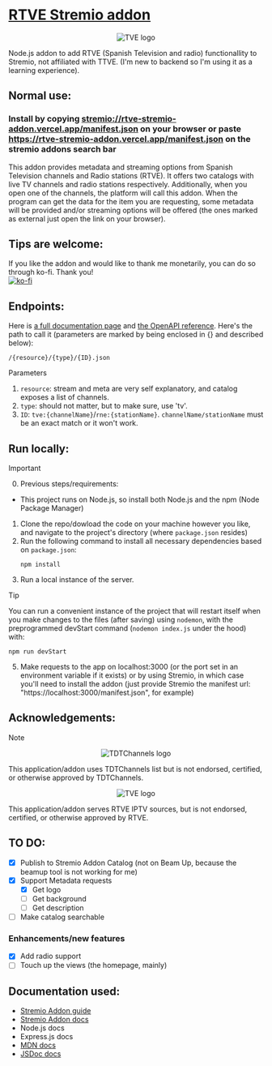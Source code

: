 # [RTVE Stremio addon](https://rtve-stremio-addon.vercel.app/manifest.json)
<p align="center"><img src="https://upload.wikimedia.org/wikipedia/commons/thumb/e/ee/Logo_RTVE.svg/330px-Logo_RTVE.svg.png" alt="TVE logo"/></p>

Node.js addon to add RTVE (Spanish Television and radio) functionallity to Stremio, not affiliated with TTVE. (I'm new to backend so I'm using it as a learning experience).

## Normal use:
### Install by copying <stremio://rtve-stremio-addon.vercel.app/manifest.json> on your browser or paste <https://rtve-stremio-addon.vercel.app/manifest.json> on the stremio addons search bar
This addon provides metadata and streaming options from Spanish Television channels and Radio stations (RTVE). It offers two catalogs with live TV channels and radio stations respectively. Additionally, when you open one of the channels, the platform will call this addon. When the program can get the data for the item you are requesting, some metadata will be provided and/or streaming options will be offered (the ones marked as external just open the link on your browser).

## Tips are welcome:
If you like the addon and would like to thank me monetarily, you can do so through ko-fi. Thank you!\
[![ko-fi](https://ko-fi.com/img/githubbutton_sm.svg)](https://ko-fi.com/M4M219PJVI)

## Endpoints:
Here is [a full documentation page](https://rtve-stremio-addon.apidocumentation.com/) and [the OpenAPI reference](OpenAPI.yaml).
Here's the path to call it (parameters are marked by being enclosed in {} and described below):
```
/{resource}/{type}/{ID}.json
```
Parameters
1. `resource`: stream and meta are very self explanatory, and catalog exposes a list of channels.
2. `type`: should not matter, but to make sure, use 'tv'.
3. `ID`: `tve:{channelName}`/`rne:{stationName}`. `channelName/stationName` must be an exact match or it won't work.

## Run locally:
> [!IMPORTANT]
> 0. Previous steps/requirements:
>  - This project runs on Node.js, so install both Node.js and the npm (Node Package Manager)
1. Clone the repo/dowload the code on your machine however you like, and navigate to the project's directory (where `package.json` resides)
2. Run the following command to install all necessary dependencies based on `package.json`:
   ```
   npm install
   ```
3. Run a local instance of the server.
> [!TIP]
> You can run a convenient instance of the project that will restart itself when you make changes to the files (after saving) using `nodemon`, with the preprogrammed devStart command (`nodemon index.js` under the hood) with:
> ```
> npm run devStart
> ```
5. Make requests to the app on localhost:3000 (or the port set in an environment variable if it exists) or by using Stremio, in which case you'll need to install the addon (just provide Stremio the manifest url: "https://localhost:3000/manifest.json", for example)

## Acknowledgements:
> [!NOTE]
> <p align="center"><img src="https://www.tdtchannels.com/logo_200.png" alt="TDTChannels logo"/></p>
> This application/addon uses TDTChannels list but is not endorsed, certified, or otherwise approved by TDTChannels.
>
> <p align="center"><img src="https://upload.wikimedia.org/wikipedia/commons/thumb/e/ee/Logo_RTVE.svg/330px-Logo_RTVE.svg.png" alt="TVE logo"/></p>
> This application/addon serves RTVE IPTV sources, but is not endorsed, certified, or otherwise approved by RTVE.

## TO DO:
- [X] Publish to Stremio Addon Catalog (not on Beam Up, because the beamup tool is not working for me)
- [X] Support Metadata requests
   - [X] Get logo
   - [ ] Get background
   - [ ] Get description
- [ ] Make catalog searchable

### Enhancements/new features
- [X] Add radio support
- [ ] Touch up the views (the homepage, mainly)

## Documentation used:
- [Stremio Addon guide](https://stremio.github.io/stremio-addon-guide/basics)
- [Stremio Addon docs](https://github.com/Stremio/stremio-addon-sdk/tree/master/docs)
- Node.js docs
- Express.js docs
- [MDN docs](https://developer.mozilla.org/en-US/docs/Web)
- [JSDoc docs](https://jsdoc.app/)
